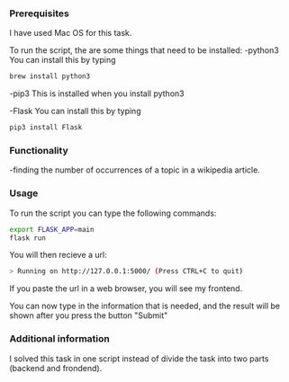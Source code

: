 
### Prerequisites

I have used Mac OS for this task.

To run the script, the are some things that need to be installed:
  -python3
You can install this by typing
```bash
brew install python3
```
  -pip3
This is installed when you install python3

  -Flask
You can install this by typing
```bash
pip3 install Flask
```


### Functionality

  -finding the number of occurrences of a topic in a wikipedia article.

### Usage

To run the script you can type the following commands:

```bash
export FLASK_APP=main
flask run
```

You will then recieve a url:
```bash
> Running on http://127.0.0.1:5000/ (Press CTRL+C to quit)
```

If you paste the url in a web browser, you will see my frontend.

You can now type in the information that is needed, and the result will be shown after you press the button "Submit"

### Additional information
I solved this task in one script instead of divide the task into two parts (backend and frondend).

